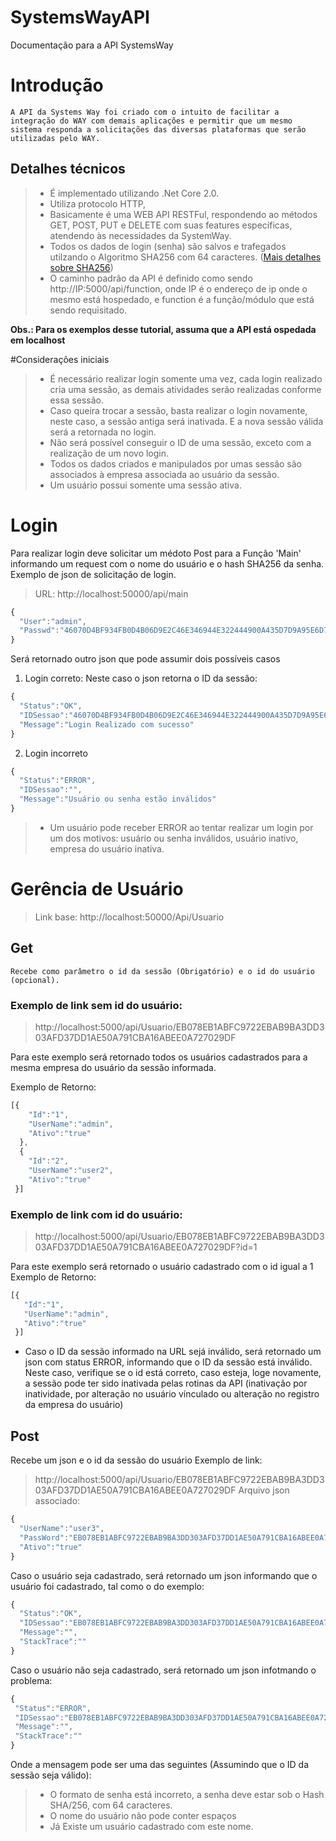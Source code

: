# SystemsWayAPI
Documentação para a API SystemsWay
# Introdução
	A API da Systems Way foi criado com o intuito de facilitar a integração do WAY com demais aplicações e permitir que um mesmo sistema responda a solicitações das diversas plataformas que serão utilizadas pelo WAY.
## Detalhes técnicos
  > * É implementado utilizando .Net Core 2.0.
  > * Utiliza protocolo HTTP,
  > * Basicamente é uma WEB API RESTFul, respondendo ao métodos GET, POST, PUT e DELETE com suas features específicas, atendendo às necessidades da SystemWay.
  > * Todos os dados de login (senha) são salvos e trafegados utilzando o Algoritmo SHA256 com 64 caracteres. ([Mais detalhes sobre SHA256](http://www.iwar.org.uk/comsec/resources/cipher/sha256-384-512.pdf))
  > * O caminho padrão da API é definido como sendo http://IP:5000/api/function, onde IP é o endereço de ip onde o mesmo está hospedado, e function é a função/módulo que está sendo requisitado.
  
**Obs.: Para os exemplos desse tutorial, assuma que a API está ospedada em localhost**

#Considerações iniciais
  > * É necessário realizar login somente uma vez, cada login realizado cria uma sessão, as demais atividades serão realizadas conforme essa sessão.
  > * Caso queira trocar a sessão, basta realizar o login novamente, neste caso, a sessão antiga será inativada. E a nova sessão válida será a retornada no login.
  > * Não será possível conseguir o ID de uma sessão, exceto com a realização de um novo login.
  > * Todos os dados criados e manipulados por umas sessão são associados à empresa associada ao usuário da sessão.
  > * Um usuário possui somente uma sessão ativa.
  
# Login
  Para realizar login deve solicitar um médoto Post para a Função 'Main' informando um request com o nome do usuário e o hash SHA256 da senha.
  Exemplo de json de solicitação de login.
  >URL: http://localhost:50000/api/main
  ```javascript
  {
    "User":"admin",
    "Passwd":"46070D4BF934FB0D4B06D9E2C46E346944E322444900A435D7D9A95E6D7435F5"
  }
  ```
  Será retornado outro json que pode assumir dois possíveis casos
  1. Login correto:
  Neste caso o json retorna o ID da sessão:
  ```javascript
  {
    "Status":"OK",
    "IDSessao":"46070D4BF934FB0D4B06D9E2C46E346944E322444900A435D7D9A95E6D7435F5",
    "Message":"Login Realizado com sucesso"
  }
  ```
  2. Login incorreto
  ```javascript
  {
    "Status":"ERROR",
    "IDSessao":"",
    "Message":"Usuário ou senha estão inválidos"
  }
  ```
  > * Um usuário pode receber ERROR ao tentar realizar um login por um dos motivos: usuário ou senha inválidos, usuário inativo, empresa do usuário inativa.

# Gerência de Usuário
> Link base: http://localhost:50000/Api/Usuario
## Get
	Recebe como parâmetro o id da sessão (Obrigatório) e o id do usuário (opcional).
### Exemplo de link sem id do usuário:
> http://localhost:5000/api/Usuario/EB078EB1ABFC9722EBAB9BA3DD303AFD37DD1AE50A791CBA16ABEE0A727029DF

Para este exemplo será retornado todos os usuários cadastrados para a mesma empresa do usuário da sessão informada.
	
Exemplo de Retorno:
```javascript
[{
    "Id":"1",
    "UserName":"admin",
    "Ativo":"true"
  },
  {
    "Id":"2",
    "UserName":"user2",
    "Ativo":"true"
 }]
 ```
 ### Exemplo de link com id do usuário:
 > http://localhost:5000/api/Usuario/EB078EB1ABFC9722EBAB9BA3DD303AFD37DD1AE50A791CBA16ABEE0A727029DF?id=1
 
 Para este exemplo será retornado o usuário cadastrado com o id igual a 1
 Exemplo de Retorno:
 ```javascript
[{
    "Id":"1",
    "UserName":"admin",
    "Ativo":"true"
  }]
 ```
 * Caso o ID da sessão informado na URL sejá inválido, será retornado um json com status ERROR, informando que o ID da sessão está inválido. Neste caso, verifique se o id está correto, caso esteja, loge novamente, a sessão pode ter sido inativada pelas rotinas da API (inativação por inatividade, por alteração no usuário vínculado ou alteração no registro da empresa do usuário)
 
 ## Post
 Recebe um json e o id da sessão do usuário
 Exemplo de link:
 > http://localhost:5000/api/Usuario/EB078EB1ABFC9722EBAB9BA3DD303AFD37DD1AE50A791CBA16ABEE0A727029DF
 Arquivo json associado:
  ```javascript
{
    "UserName":"user3",
    "PassWord":"EB078EB1ABFC9722EBAB9BA3DD303AFD37DD1AE50A791CBA16ABEE0A727029DF",
    "Ativo":"true"
 }
 ```
 Caso o usuário seja cadastrado, será retornado um json informando que o usuário foi cadastrado, tal como o do exemplo:
  ```javascript
{
    "Status":"OK",
    "IDSessao":"EB078EB1ABFC9722EBAB9BA3DD303AFD37DD1AE50A791CBA16ABEE0A727029DF",
    "Message":"",
    "StackTrace":""
 }
 ```
 Caso o usuário não seja cadastrado, será retornado um json infotmando o problema:
   ```javascript
{
    "Status":"ERROR",
    "IDSessao":"EB078EB1ABFC9722EBAB9BA3DD303AFD37DD1AE50A791CBA16ABEE0A727029DF",
    "Message":"",
    "StackTrace":""
 }
 ```
 Onde a mensagem pode ser uma das seguintes (Assumindo que o ID da sessão seja válido):
 > * O formato de senha está incorreto, a senha deve estar sob o Hash SHA/256, com 64 caracteres.
 > * O nome do usuário não pode conter espaços
 > * Já Existe um usuário cadastrado com este nome.
 

